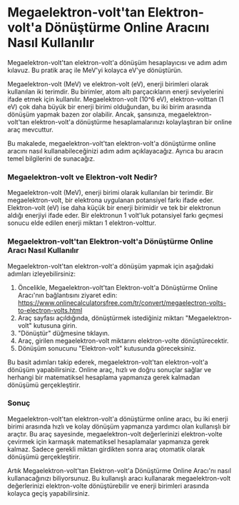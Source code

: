 Megaelektron-volt'tan Elektron-volt'a Dönüştürme Online Aracını Nasıl Kullanılır
================================================================================

Megaelektron-volt'tan elektron-volt'a dönüşüm hesaplayıcısı ve adım adım kılavuz. Bu pratik araç ile MeV'yi kolayca eV'ye dönüştürün.

Megaelektron-volt (MeV) ve elektron-volt (eV), enerji birimleri olarak kullanılan iki terimdir. Bu birimler, atom altı parçacıkların enerji seviyelerini ifade etmek için kullanılır. Megaelektron-volt (10^6 eV), elektron-volttan (1 eV) çok daha büyük bir enerji birimi olduğundan, bu iki birim arasında dönüşüm yapmak bazen zor olabilir. Ancak, şansınıza, megaelektron-volt'tan elektron-volt'a dönüştürme hesaplamalarınızı kolaylaştıran bir online araç mevcuttur.

Bu makalede, megaelektron-volt'tan elektron-volt'a dönüştürme online aracını nasıl kullanabileceğinizi adım adım açıklayacağız. Ayrıca bu aracın temel bilgilerini de sunacağız.

### Megaelektron-volt ve Elektron-volt Nedir?

Megaelektron-volt (MeV), enerji birimi olarak kullanılan bir terimdir. Bir megaelektron-volt, bir elektrona uygulanan potansiyel farkı ifade eder. Elektron-volt (eV) ise daha küçük bir enerji birimidir ve tek bir elektronun aldığı enerjiyi ifade eder. Bir elektronun 1 volt'luk potansiyel farkı geçmesi sonucu elde edilen enerji miktarı 1 elektron-volttur.

### Megaelektron-volt'tan Elektron-volt'a Dönüştürme Online Aracı Nasıl Kullanılır

Megaelektron-volt'tan elektron-volt'a dönüşüm yapmak için aşağıdaki adımları izleyebilirsiniz:

1. Öncelikle, Megaelektron-volt'tan Elektron-volt'a Dönüştürme Online Aracı'nın bağlantısını ziyaret edin: <https://www.onlinecalculatorsfree.com/tr/convert/megaelectron-volts-to-electron-volts.html>
2. Araç sayfası açıldığında, dönüştürmek istediğiniz miktarı "Megaelektron-volt" kutusuna girin.
3. "Dönüştür" düğmesine tıklayın.
4. Araç, girilen megaelektron-volt miktarını elektron-volte dönüştürecektir.
5. Dönüşüm sonucunu "Elektron-volt" kutusunda göreceksiniz.

Bu basit adımları takip ederek, megaelektron-volt'tan elektron-volt'a dönüşüm yapabilirsiniz. Online araç, hızlı ve doğru sonuçlar sağlar ve herhangi bir matematiksel hesaplama yapmanıza gerek kalmadan dönüşümü gerçekleştirir.

### Sonuç

Megaelektron-volt'tan elektron-volt'a dönüştürme online aracı, bu iki enerji birimi arasında hızlı ve kolay dönüşüm yapmanıza yardımcı olan kullanışlı bir araçtır. Bu araç sayesinde, megaelektron-volt değerlerinizi elektron-volte çevirmek için karmaşık matematiksel hesaplamalar yapmanıza gerek kalmaz. Sadece gerekli miktarı girdikten sonra araç otomatik olarak dönüşümü gerçekleştirir.

Artık Megaelektron-volt'tan Elektron-volt'a Dönüştürme Online Aracı'nı nasıl kullanacağınızı biliyorsunuz. Bu kullanışlı aracı kullanarak megaelektron-volt değerlerinizi elektron-volte dönüştürebilir ve enerji birimleri arasında kolayca geçiş yapabilirsiniz.